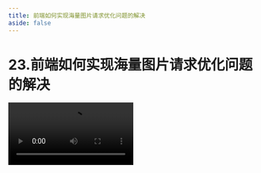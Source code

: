 ```yaml
---
title: 前端如何实现海量图片请求优化问题的解决
aside: false
---
```


# 23.前端如何实现海量图片请求优化问题的解决

<video autoplay src="http://qn.chinavanes.com/interview/project-interview/23.前端如何实现海量图片请求优化问题的解决.mp4" controls controlsList="nodownload" width="50%"/>
